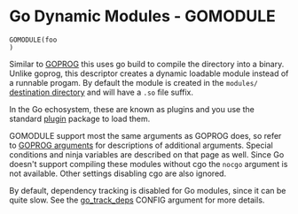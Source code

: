 # Go Dynamic Modules - GOMODULE

    GOMODULE(foo
    )

Similar to [GOPROG](goprog.md) this uses go build to compile the directory into
a binary. Unlike goprog, this descriptor creates a dynamic loadable module
instead of a runnable progam. By default the module is created in the
`modules/` [destination directory](../arguments/destdir.md) and will have a
`.so` file suffix.

In the Go echosystem, these are known as plugins and you use the standard
[plugin](https://godoc.org/plugin) package to load them.

GOMODULE support most the same arguments as GOPROG does, so refer to
[GOPROG arguments](goprog.md#arguments) for descriptions of additional
arguments. Special conditions and ninja variables are described on that
page as well. Since Go doesn't support compiling these modules without
cgo the `nocgo` argument is not available. Other settings disabling cgo
are also ignored.

By default, dependency tracking is disabled for Go modules, since it can be
quite slow. See the [go_track_deps](gonfig.md#go_track_deps) CONFIG argument
for more details.
